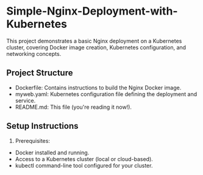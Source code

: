 # Simple-Nginx-Deployment-with-Kubernetes

This project demonstrates a basic Nginx deployment on a Kubernetes cluster, covering Docker image creation, Kubernetes configuration, and networking concepts.

## Project Structure

  - Dockerfile: Contains instructions to build the Nginx Docker image.
  - myweb.yaml: Kubernetes configuration file defining the deployment and service.
  - README.md: This file (you're reading it now!).

## Setup Instructions

1.  Prerequisites:

  - Docker installed and running.
  - Access to a Kubernetes cluster (local or cloud-based).
  - kubectl command-line tool configured for your cluster.
